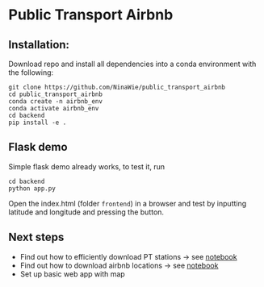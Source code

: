 # Public Transport Airbnb

## Installation:

Download repo and install all dependencies into a conda environment with the following:

```
git clone https://github.com/NinaWie/public_transport_airbnb
cd public_transport_airbnb
conda create -n airbnb_env
conda activate airbnb_env
cd backend
pip install -e .
```

## Flask demo

Simple flask demo already works, to test it, run
```
cd backend
python app.py
```
Open the index.html (folder `frontend`) in a browser and test by inputting latitude and longitude and pressing the button.

## Next steps

* Find out how to efficiently download PT stations -> see [notebook](backend/airbnb_project.ipynb)
* Find out how to download airbnb locations -> see [notebook](backend/airbnb_project.ipynb)
* Set up basic web app with map

